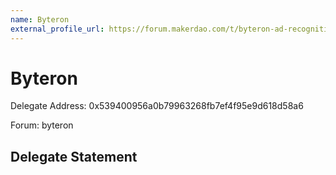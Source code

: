```yaml
---
name: Byteron
external_profile_url: https://forum.makerdao.com/t/byteron-ad-recognition-submission/22537
---
```


# Byteron
Delegate Address: 0x539400956a0b79963268fb7ef4f95e9d618d58a6

Forum: byteron

## Delegate Statement